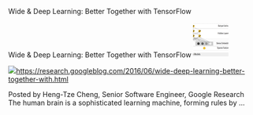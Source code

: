 Wide & Deep Learning: Better Together with TensorFlow

Wide & Deep Learning: Better Together with TensorFlow
![](../_resources/f16cb3f3910399f0c3afe8776338d99e.png)

![](../_resources/f12145c5fa15a0084a400dee43de6218.png)https://research.googleblog.com/2016/06/wide-deep-learning-better-together-with.html

Posted by Heng-Tze Cheng, Senior Software Engineer, Google Research The human brain is a sophisticated learning machine, forming rules by ...